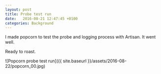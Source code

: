 ```yaml
---
layout: post
title: Probe test run
date:   2016-08-21 12:47:45 +0100
categories: Background
---
```


I made popcorn to test the probe and logging process with Artisan. It went well. 

Ready to roast.

![Popcorn probe test run]({{ site.baseurl }}/assets/2016-08-22/popcorn_00.jpg)